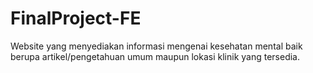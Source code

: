 # FinalProject-FE
Website yang menyediakan informasi mengenai kesehatan mental baik berupa artikel/pengetahuan umum maupun lokasi klinik yang tersedia.
